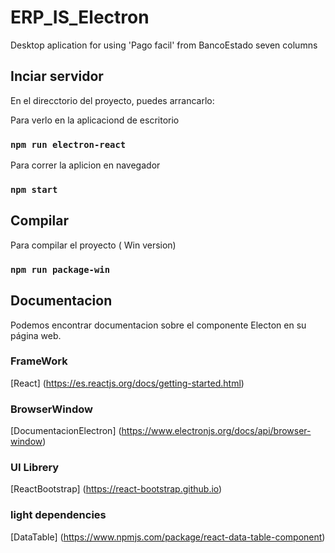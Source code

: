 # ERP_IS_Electron
Desktop aplication for using 'Pago facil' from BancoEstado seven columns

## Inciar servidor

En el direcctorio del proyecto, puedes arrancarlo:

Para verlo en la aplicaciond de escritorio

### `npm run electron-react`

Para correr la aplicion en navegador
### `npm start`

## Compilar
Para compilar el proyecto ( Win version)

### `npm run package-win`


## Documentacion
Podemos encontrar documentacion sobre el componente Electon en su página web.
### FrameWork
[React] (https://es.reactjs.org/docs/getting-started.html)
### BrowserWindow
[DocumentacionElectron] (https://www.electronjs.org/docs/api/browser-window)
### UI Librery 
[ReactBootstrap] (https://react-bootstrap.github.io)


### light dependencies

[DataTable] (https://www.npmjs.com/package/react-data-table-component)
